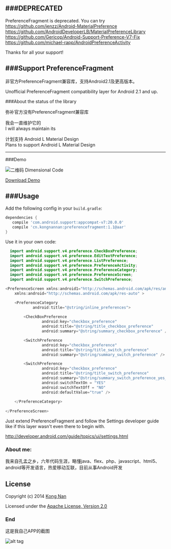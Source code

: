###DEPRECATED
-----
PreferenceFragment is deprecated. 
You can try
https://github.com/jenzz/Android-MaterialPreference
https://github.com/AndroidDeveloperLB/MaterialPreferenceLibrary
https://github.com/Gericop/Android-Support-Preference-V7-Fix
https://github.com/michael-rapp/AndroidPreferenceActivity

Thanks for all your support!

###Support PreferenceFragment
-----

非官方PreferenceFragment兼容库，支持Android2.1及更高版本。

Unofficial PreferenceFragment compatibility layer for Android 2.1 and up.

###About the status of the library

弥补官方没有PreferenceFragment兼容库

我会一直维护它的  
I will always maintain its 

计划支持 Android L Material Design  
Plans to support Android L Material Design

---

###Demo

![二维码 Dimensional Code](https://raw.githubusercontent.com/kongnanlive/PreferenceFragment/master/download/dimensionalcode.png)

[Download Demo](https://github.com/kongnanlive/PreferenceFragment/raw/master/download/PreferenceFragmentExample-release.apk)

###Usage
----

Add the following config in your `build.gradle`:

```groovy
dependencies {
   compile 'com.android.support:appcompat-v7:20.0.0'
   compile 'cn.kongnannan:preferencefragment:1.1@aar'
}
```

Use it in your own code:

```java
  import android.support.v4.preference.CheckBoxPreference;
  import android.support.v4.preference.EditTextPreference;
  import android.support.v4.preference.ListPreference;
  import android.support.v4.preference.PreferenceActivity;
  import android.support.v4.preference.PreferenceCategory;
  import android.support.v4.preference.PreferenceScreen;
  import android.support.v4.preference.SwitchPreference;
```	

```java
<PreferenceScreen xmlns:android1="http://schemas.android.com/apk/res/android"
    xmlns:android="http://schemas.android.com/apk/res-auto" >

    <PreferenceCategory
            android:title="@string/inline_preferences">
            
        <CheckBoxPreference
                android:key="checkbox_preference"
                android:title="@string/title_checkbox_preference"
                android:summary="@string/summary_checkbox_preference" />

        <SwitchPreference
                android:key="checkbox_preference"
                android:title="@string/title_switch_preference"
                android:summary="@string/summary_switch_preference" />

        <SwitchPreference
                android:key="checkbox_preference"
                android:title="@string/title_switch_preference"
                android:summary="@string/summary_switch_preference_yes_no"
                android:switchTextOn = "YES"
                android:switchTextOff = "NO"
                android:defaultValue="true" />
            
    </PreferenceCategory>
    
</PreferenceScreen>
```	

Just extend PreferenceFragment and follow the Settings developer guide like if this layer wasn't even there to begin with.

http://developer.android.com/guide/topics/ui/settings.html

### About me:

我来自孔孟之乡，六年代码生涯，略懂java、flex、php、javascript、html5、android等开发语言，热爱移动互联，目前从事Android开发


## License
Copyright (c) 2014 [Kong Nan](http://weibo.com/kongnan)

Licensed under the [Apache License, Version 2.0](http://www.apache.org/licenses/LICENSE-2.0.html)

### End

这是我自己APP的截图

![alt tag](https://raw.githubusercontent.com/kongnanlive/PreferenceFragment/master/screenshots/psb.jpeg)
